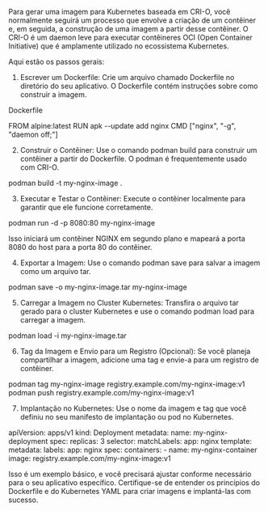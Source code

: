 Para gerar uma imagem para Kubernetes baseada em CRI-O, você normalmente seguirá um processo que envolve a criação de um contêiner e, em seguida, a construção de uma imagem a partir desse contêiner. O CRI-O é um daemon leve para executar contêineres OCI (Open Container Initiative) que é amplamente utilizado no ecossistema Kubernetes.

Aqui estão os passos gerais:

1. Escrever um Dockerfile:
Crie um arquivo chamado Dockerfile no diretório do seu aplicativo.
O Dockerfile contém instruções sobre como construir a imagem.

Dockerfile

FROM alpine:latest
RUN apk --update add nginx
CMD ["nginx", "-g", "daemon off;"]

2. Construir o Contêiner:
Use o comando podman build para construir um contêiner a partir do Dockerfile. O podman é frequentemente usado com CRI-O.

podman build -t my-nginx-image .

3. Executar e Testar o Contêiner:
Execute o contêiner localmente para garantir que ele funcione corretamente.

podman run -d -p 8080:80 my-nginx-image

Isso iniciará um contêiner NGINX em segundo plano e mapeará a porta 8080 do host para a porta 80 do contêiner.

4. Exportar a Imagem:
Use o comando podman save para salvar a imagem como um arquivo tar.

podman save -o my-nginx-image.tar my-nginx-image

5. Carregar a Imagem no Cluster Kubernetes:
Transfira o arquivo tar gerado para o cluster Kubernetes e use o comando podman load para carregar a imagem.

podman load -i my-nginx-image.tar

6. Tag da Imagem e Envio para um Registro (Opcional):
Se você planeja compartilhar a imagem, adicione uma tag e envie-a para um registro de contêiner.

podman tag my-nginx-image registry.example.com/my-nginx-image:v1
podman push registry.example.com/my-nginx-image:v1

7. Implantação no Kubernetes:
Use o nome da imagem e tag que você definiu no seu manifesto de implantação ou pod no Kubernetes.

apiVersion: apps/v1
kind: Deployment
metadata:
  name: my-nginx-deployment
spec:
  replicas: 3
  selector:
    matchLabels:
      app: nginx
  template:
    metadata:
      labels:
        app: nginx
    spec:
      containers:
      - name: my-nginx-container
        image: registry.example.com/my-nginx-image:v1

Isso é um exemplo básico, e você precisará ajustar conforme necessário para o seu aplicativo específico. Certifique-se de entender os princípios do Dockerfile e do Kubernetes YAML para criar imagens e implantá-las com sucesso.